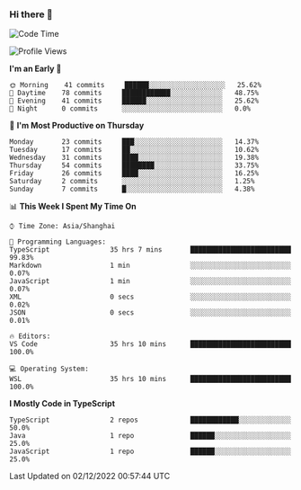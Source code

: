 ### Hi there 👋

<!--
**waynelwz/waynelwz** is a ✨ _special_ ✨ repository because its `README.md` (this file) appears on your GitHub profile.

Here are some ideas to get you started:

- 🔭 I’m currently working on ...
- 🌱 I’m currently learning ...
- 👯 I’m looking to collaborate on ...
- 🤔 I’m looking for help with ...
- 💬 Ask me about ...
- 📫 How to reach me: ...
- 😄 Pronouns: ...
- ⚡ Fun fact: ...
-->

<!--START_SECTION:waka-->
![Code Time](http://img.shields.io/badge/Code%20Time-765%20hrs%2057%20mins-blue)

![Profile Views](http://img.shields.io/badge/Profile%20Views-0-blue)

**I'm an Early 🐤** 

```text
🌞 Morning    41 commits     ██████░░░░░░░░░░░░░░░░░░░   25.62% 
🌆 Daytime    78 commits     ████████████░░░░░░░░░░░░░   48.75% 
🌃 Evening    41 commits     ██████░░░░░░░░░░░░░░░░░░░   25.62% 
🌙 Night      0 commits      ░░░░░░░░░░░░░░░░░░░░░░░░░   0.0%

```
📅 **I'm Most Productive on Thursday** 

```text
Monday       23 commits     ███░░░░░░░░░░░░░░░░░░░░░░   14.37% 
Tuesday      17 commits     ██░░░░░░░░░░░░░░░░░░░░░░░   10.62% 
Wednesday    31 commits     ████░░░░░░░░░░░░░░░░░░░░░   19.38% 
Thursday     54 commits     ████████░░░░░░░░░░░░░░░░░   33.75% 
Friday       26 commits     ████░░░░░░░░░░░░░░░░░░░░░   16.25% 
Saturday     2 commits      ░░░░░░░░░░░░░░░░░░░░░░░░░   1.25% 
Sunday       7 commits      █░░░░░░░░░░░░░░░░░░░░░░░░   4.38%

```


📊 **This Week I Spent My Time On** 

```text
⌚︎ Time Zone: Asia/Shanghai

💬 Programming Languages: 
TypeScript               35 hrs 7 mins       █████████████████████████   99.83% 
Markdown                 1 min               ░░░░░░░░░░░░░░░░░░░░░░░░░   0.07% 
JavaScript               1 min               ░░░░░░░░░░░░░░░░░░░░░░░░░   0.07% 
XML                      0 secs              ░░░░░░░░░░░░░░░░░░░░░░░░░   0.02% 
JSON                     0 secs              ░░░░░░░░░░░░░░░░░░░░░░░░░   0.01%

🔥 Editors: 
VS Code                  35 hrs 10 mins      █████████████████████████   100.0%

💻 Operating System: 
WSL                      35 hrs 10 mins      █████████████████████████   100.0%

```

**I Mostly Code in TypeScript** 

```text
TypeScript               2 repos             ████████████░░░░░░░░░░░░░   50.0% 
Java                     1 repo              ██████░░░░░░░░░░░░░░░░░░░   25.0% 
JavaScript               1 repo              ██████░░░░░░░░░░░░░░░░░░░   25.0%

```



 Last Updated on 02/12/2022 00:57:44 UTC
<!--END_SECTION:waka-->
